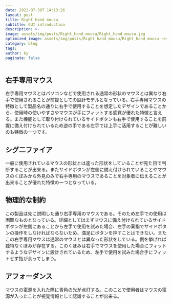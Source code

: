 ```yaml
---
date: 2022-07-30T 14:13:26
layout: post
title: Right hand mousu
subtitle: GUI introduction
description: >-
image: assets/img/posts/Right_hand_mousu/Right_hand_mousu.jpg
optimized_image: assets/img/posts/Right_hand_mousu/Right_hand_mousu_resized_thumbnail.jpg
category: blog
tags: 
author: ky
paginate: false
---
```


## 右手専用マウス

右手専用マウスとはパソコンなどで使用される通常の形状のマウスとは異なり右手で使用されることが前提としての設計モデルとなっている。右手専用マウスの特徴として製品名の通りに右手で使用することを想定したデザインであることから、使用時の使いやすさやマウスが手にフィットする感覚が優れた特徴と言える。また機能として取り付けられているサイドボタンも右手で使用することを前提に備え付けられているため逆の手である左手では上手に活用することが難しいのも特徴の一つです。

## シグ二ファイア

一般に使用されているマウスの形状とは違った形状をしていることが見た目で判断することが出来る。またサイドボタンが左側に備え付けられていることやマウスのくぼみから外見のみで右手専用のマウスであることを対象者に伝えることが出来ることが優れた特徴の一つとなっている。

## 物理的な制約

この製品は先に説明した通り右手専用のマウスである。そのため左手での使用は困難なものとなっている。詳細としてはまずマウスに備え付けられているサイドボタンが左側にあることから左手で使用を試みた場合、左手の薬指でサイドボタンの操作をしなければならないため、満足にボタンを押すことはできない。またこの右手専用マウスは通常のマウスとは異なった形状をしている。例を挙げれば独特なくぼみが存在する。このくぼみは右手でマウスを使用した場合にフィットするようなデザインに設計されているため、左手で使用を試みた場合手にフィットせず指が余ってしまう。

## アフォーダンス

マウスの電源を入れた際に青色の光が点灯する。このことで使用者はマウスの電源が入ったことが視覚情報として認識することが出来る。